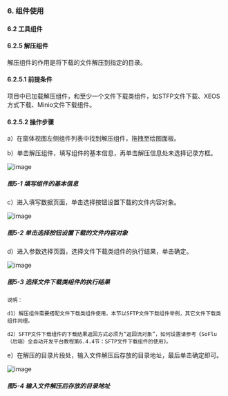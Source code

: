 ### 6. 组件使用

#### 6.2 工具组件

#### 6.2.5 解压组件

解压组件的作用是将下载的文件解压到指定的目录。

#### 6.2.5.1 前提条件

项目中已加载解压组件，和至少一个文件下载类组件，如STFP文件下载、XEOS方式下载、Minio文件下载组件。

#### 6.2.5.2 操作步骤

a）在窗体视图左侧组件列表中找到解压组件，拖拽至绘图面板。

b）单击解压组件，填写组件的基本信息，再单击解压信息处未选择记录方框。

![image](https://user-images.githubusercontent.com/79617492/208053081-9c3e0166-4ebe-4cc2-8a73-ac52dda2795d.png)

##### 图5-1 填写组件的基本信息

c）进入填写数据页面，单击选择按钮设置下载的文件内容对象。

![image](https://user-images.githubusercontent.com/79617492/208053104-e9bebf7b-1a64-45ac-a61b-3a1edcfef4bf.png)

##### 图5-2 单击选择按钮设置下载的文件内容对象

d）进入参数选择页面，选择文件下载类组件的执行结果，单击确定。

![image](https://user-images.githubusercontent.com/79617492/208053124-7e0d4809-b388-470d-9f89-56f03edfe225.png)

##### 图5-3 选择文件下载类组件的执行结果

```
说明：

d1）解压组件需要搭配文件下载类组件使用，本节以SFTP文件下载组件举例，其它文件下载类组件同理。

d2）SFTP文件下载组件的下载结果返回方式必须为“返回流对象”，如何设置请参考《SoFlu（后端）全自动开发平台教程第6.4.4节：SFTP文件下载组件的使用》。
```

e）在解压的目录片段处，输入文件解压后存放的目录地址，最后单击确定即可。

![image](https://user-images.githubusercontent.com/79617492/208053152-d98d7626-f142-45c5-bd5d-8ca100502a75.png)

##### 图5-4 输入文件解压后存放的目录地址
